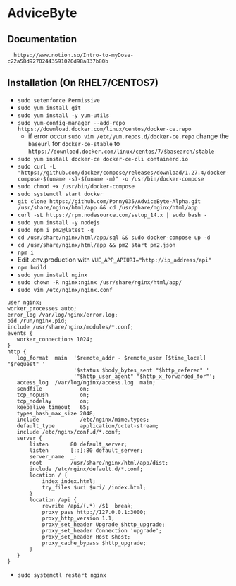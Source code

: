 # AdviceByte

## Documentation 
```
  https://www.notion.so/Intro-to-myDose-c22a58d92702443591020d98a837b80b
 ```

## Installation (On RHEL7/CENTOS7)

 - `sudo setenforce Permissive`
 - `sudo yum install git`
 - `sudo yum install -y yum-utils`
 - `sudo yum-config-manager --add-repo https://download.docker.com/linux/centos/docker-ce.repo`
   - if error occur `sudo vim /etc/yum.repos.d/docker-ce.repo` change the `baseurl` for `docker-ce-stable` to `https://download.docker.com/linux/centos/7/$basearch/stable `
 - `sudo yum install docker-ce docker-ce-cli containerd.io`
 - `sudo curl -L "https://github.com/docker/compose/releases/download/1.27.4/docker-compose-$(uname -s)-$(uname -m)" -o /usr/bin/docker-compose`
 - `sudo chmod +x /usr/bin/docker-compose`
 - `sudo systemctl start docker`
 - `git clone https://github.com/Ponny035/AdviceByte-Alpha.git /usr/share/nginx/html/app && cd /usr/share/nginx/html/app`
 - `curl -sL https://rpm.nodesource.com/setup_14.x | sudo bash -`
 - `sudo yum install -y nodejs`
 - `sudo npm i pm2@latest -g`
 - `cd /usr/share/nginx/html/app/sql && sudo docker-compose up -d`
 - `cd /usr/share/nginx/html/app && pm2 start pm2.json`
 - `npm i`
 - Edit .env.production with `VUE_APP_APIURI="http://ip_address/api"`
 - `npm build`
 - `sudo yum install nginx`
 - `sudo chown -R nginx:nginx /usr/share/nginx/html/app/`
 - `sudo vim /etc/nginx/nginx.conf`
 ```nginx
user nginx;
worker_processes auto;
error_log /var/log/nginx/error.log;
pid /run/nginx.pid;
include /usr/share/nginx/modules/*.conf;
events {
    worker_connections 1024;
}
http {
    log_format  main  '$remote_addr - $remote_user [$time_local] "$request" '
                      '$status $body_bytes_sent "$http_referer" '
                      '"$http_user_agent" "$http_x_forwarded_for"';
    access_log  /var/log/nginx/access.log  main;
    sendfile            on;
    tcp_nopush          on;
    tcp_nodelay         on;
    keepalive_timeout   65;
    types_hash_max_size 2048;
    include             /etc/nginx/mime.types;
    default_type        application/octet-stream;
    include /etc/nginx/conf.d/*.conf;
    server {
        listen       80 default_server;
        listen       [::]:80 default_server;
        server_name  _;
        root         /usr/share/nginx/html/app/dist;
        include /etc/nginx/default.d/*.conf;
        location / {
            index index.html;
            try_files $uri $uri/ /index.html;
        }
        location /api {
            rewrite /api/(.*) /$1  break;
            proxy_pass http://127.0.0.1:3000;
            proxy_http_version 1.1;
            proxy_set_header Upgrade $http_upgrade;
            proxy_set_header Connection 'upgrade';
            proxy_set_header Host $host;
            proxy_cache_bypass $http_upgrade;
        }
    }
}
```
- `sudo systemctl restart nginx`
